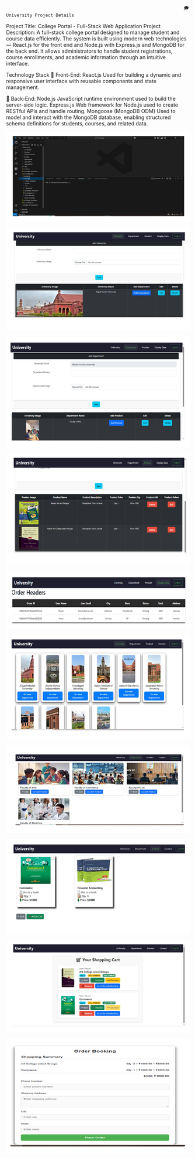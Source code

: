 
                                                                        🎓 University Project Details
Project Title:
College Portal - Full-Stack Web Application
Project Description:
A full-stack college portal designed to manage student and course data efficiently. The system is built using modern web technologies — React.js for the front end and Node.js with Express.js and MongoDB for the back end. It allows administrators to handle student registrations, course enrollments, and academic information through an intuitive interface.

Technology Stack
🔹 Front-End:
React.js
Used for building a dynamic and responsive user interface with reusable components and state management.

🔹 Back-End:
Node.js
JavaScript runtime environment used to build the server-side logic.
Express.js
Web framework for Node.js used to create RESTful APIs and handle routing.
Mongoose (MongoDB ODM)
Used to model and interact with the MongoDB database, enabling structured schema definitions for students, courses, and related data.

![image alt](https://github.com/Shanelhai/University/blob/58058aea43dd6236d09127f5f27935fb20d0c88a/1.PNG)

![image alt](https://github.com/Shanelhai/University/blob/58058aea43dd6236d09127f5f27935fb20d0c88a/2.PNG)

![image alt](https://github.com/Shanelhai/University/blob/58058aea43dd6236d09127f5f27935fb20d0c88a/3.PNG)

![image alt](https://github.com/Shanelhai/University/blob/58058aea43dd6236d09127f5f27935fb20d0c88a/4.PNG)

![image alt](https://github.com/Shanelhai/University/blob/58058aea43dd6236d09127f5f27935fb20d0c88a/5.PNG)

![image alt](https://github.com/Shanelhai/University/blob/58058aea43dd6236d09127f5f27935fb20d0c88a/6.PNG)

![image alt](https://github.com/Shanelhai/University/blob/58058aea43dd6236d09127f5f27935fb20d0c88a/7.PNG)

![image alt](https://github.com/Shanelhai/University/blob/58058aea43dd6236d09127f5f27935fb20d0c88a/8.PNG)

![image alt](https://github.com/Shanelhai/University/blob/58058aea43dd6236d09127f5f27935fb20d0c88a/9.PNG)

![image alt](https://github.com/Shanelhai/University/blob/58058aea43dd6236d09127f5f27935fb20d0c88a/10.PNG)


